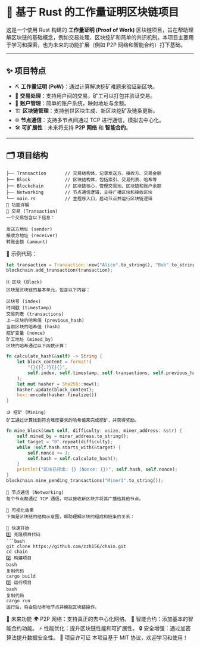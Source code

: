 # 🚀 基于 Rust 的工作量证明区块链项目

这是一个使用 Rust 构建的 **工作量证明 (Proof of Work)** 区块链项目，旨在帮助理解区块链的基础概念，例如交易处理、区块挖矿和简单的共识机制。本项目主要用于学习和探索，也为未来的功能扩展（例如 P2P 网络和智能合约）打下基础。

---

## ✨ 项目特点

- ⛏ **工作量证明 (PoW)**：通过计算解决挖矿难题来验证新区块。
- 💸 **交易处理**：支持用户间的交易，矿工可以打包并验证交易。
- 🏦 **账户管理**：简单的账户系统，映射地址与余额。
- 🏗 **区块链管理**：支持创世区块生成、新区块挖矿及链条更新。
- 🌐 **节点通信**：支持多节点间通过 TCP 进行通信，模拟去中心化。
- 🛠 **可扩展性**：未来将支持 **P2P 网络** 和 **智能合约**。

---

## 🗂 项目结构

```plaintext
├── Transaction       // 交易结构体，记录发送方、接收方、交易金额
├── Block             // 区块结构体，包括索引、交易列表、哈希等
├── Blockchain        // 区块链核心，管理交易池、区块链和账户余额
├── Networking        // 节点通信逻辑，支持广播区块和接收区块
└── main.rs           // 主程序入口，启动节点并运行区块链逻辑
🎯 功能详解
💼 交易 (Transaction)
一个交易包含以下信息：

发送方地址 (sender)
接收方地址 (receiver)
转账金额 (amount)
```
🌟 示例代码：

```rust
let transaction = Transaction::new("Alice".to_string(), "Bob".to_string(), 10);
blockchain.add_transaction(transaction);
```
```plaintext
⛓ 区块 (Block)
区块是区块链的基本单元，包含以下内容：

区块号 (index)
时间戳 (timestamp)
交易列表 (transactions)
上一区块的哈希值 (previous_hash)
当前区块的哈希值 (hash)
挖矿变量 (nonce)
矿工地址 (mined_by)
区块的哈希通过以下函数计算：
```

```rust
fn calculate_hash(&self) -> String {
    let block_content = format!(
        "{}{}{:?}{}{}",
        self.index, self.timestamp, self.transactions, self.previous_hash, self.nonce
    );
    let mut hasher = Sha256::new();
    hasher.update(block_content);
    hex::encode(hasher.finalize())
}
```
```plaintext
🪙 挖矿 (Mining)
矿工通过计算找到符合难度要求的哈希值来完成挖矿，并获得奖励。
```
```rust
fn mine_block(&mut self, difficulty: usize, miner_address: &str) {
    self.mined_by = miner_address.to_string();
    let target = "0".repeat(difficulty);
    while !self.hash.starts_with(&target) {
        self.nonce += 1;
        self.hash = self.calculate_hash();
    }
    println!("区块已挖出: {} (Nonce: {})", self.hash, self.nonce);
}
blockchain.mine_pending_transactions("Miner1".to_string());
```
```plaintext
📡 节点通信 (Networking)
每个节点都通过 TCP 通信，可以接收新区块并将其广播给其他节点。

🎨 可视化效果
下面是区块链的结构示意图，帮助理解区块的组成和链条的关系：
```
```plaintext
🚀 快速开始
1️⃣ 克隆项目代码
```bash
git clone https://github.com/zzh156/chain.git
cd chain
2️⃣ 构建项目
bash
复制代码
cargo build
3️⃣ 运行项目
bash
复制代码
cargo run
运行后，将会启动本地节点并模拟区块链操作。
```

🔮 未来功能
🌍 P2P 网络：支持真正的去中心化网络。
🧠 智能合约：添加基本的智能合约功能。
⚡️ 性能优化：提升区块链性能和可扩展性。
🔒 安全增强：通过加密算法提升数据安全性。
📜 项目许可证
本项目基于 MIT 协议，欢迎学习和使用！
```